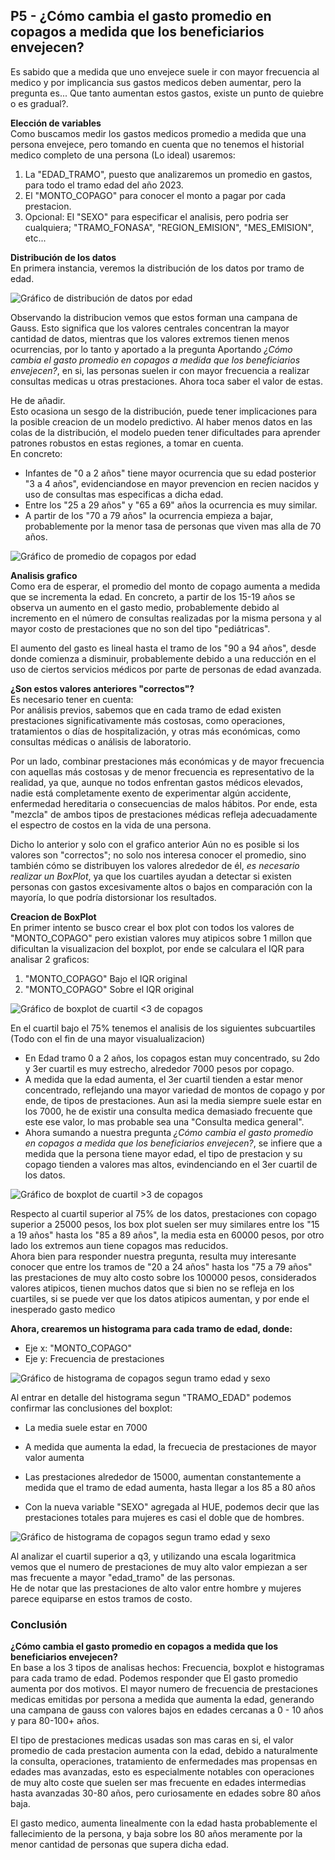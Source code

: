## P5 - ¿Cómo cambia el gasto promedio en copagos a medida que los beneficiarios envejecen?

Es sabido que a medida que uno envejece suele ir con mayor frecuencia al medico y por implicancia sus gastos medicos deben aumentar, pero la pregunta es... Que tanto aumentan estos gastos, existe un punto de quiebre o es gradual?.  


**Elección de variables**  
Como buscamos medir los gastos medicos promedio a medida que una persona envejece, pero tomando en cuenta que no tenemos el historial medico completo de una persona (Lo ideal) usaremos:
1. La "EDAD_TRAMO", puesto que analizaremos un promedio en gastos, para todo el tramo edad del año 2023.
2. El "MONTO_COPAGO" para conocer el monto a pagar por cada prestacion.  
3. Opcional: El "SEXO" para especificar el analisis, pero podria ser cualquiera; "TRAMO_FONASA", "REGION_EMISION", "MES_EMISION", etc...

**Distribución de los datos**  
En primera instancia, veremos la distribución de los datos por tramo de edad.

![Gráfico de distribución de datos por edad](assets/images/p5_distribucion_datos)

Observando la distribucion vemos que estos forman una campana de Gauss. Esto significa que los valores centrales concentran la mayor cantidad de datos, mientras que los valores extremos tienen menos ocurrencias, por lo tanto y aportado a la pregunta Aportando *¿Cómo cambia el gasto promedio en copagos a medida que los beneficiarios envejecen?*, en si, las personas suelen ir con mayor frecuencia a realizar consultas medicas u otras prestaciones. Ahora toca saber el valor de estas.  

He de añadir.  
Esto ocasiona un sesgo de la distribución, puede tener implicaciones para la posible creacion de un modelo predictivo. Al haber menos datos en las colas de la distribución, el modelo pueden tener dificultades para aprender patrones robustos en estas regiones, a tomar en cuenta.  
En concreto:  
- Infantes de "0 a 2 años" tiene mayor ocurrencia que su edad posterior "3 a 4 años", evidenciandose en mayor prevencion en recien nacidos y uso de consultas mas especificas a dicha edad.
- Entre los "25 a 29 años" y "65 a 69" años la ocurrencia es muy similar.
- A partir de los "70 a 79 años" la ocurrencia empieza a bajar, probablemente por la menor tasa de personas que viven mas alla de 70 años.  

![Gráfico de promedio de copagos por edad](assets/images/p5_promedio_copagos_por_edad)

**Analisis grafico**  
Como era de esperar, el promedio del monto de copago aumenta a medida que se incrementa la edad. En concreto, a partir de los 15-19 años se observa un aumento en el gasto medio, probablemente debido al incremento en el número de consultas realizadas por la misma persona y al mayor costo de prestaciones que no son del tipo "pediátricas".

El aumento del gasto es lineal hasta el tramo de los "90 a 94 años", desde donde comienza a disminuir, probablemente debido a una reducción en el uso de ciertos servicios médicos por parte de personas de edad avanzada.

**¿Son estos valores anteriores "correctos"?**  
Es necesario tener en cuenta:  
Por análisis previos, sabemos que en cada tramo de edad existen prestaciones significativamente más costosas, como operaciones, tratamientos o días de hospitalización, y otras más económicas, como consultas médicas o análisis de laboratorio.

Por un lado, combinar prestaciones más económicas y de mayor frecuencia con aquellas más costosas y de menor frecuencia es representativo de la realidad, ya que, aunque no todos enfrentan gastos médicos elevados, nadie está completamente exento de experimentar algún accidente, enfermedad hereditaria o consecuencias de malos hábitos. Por ende, esta "mezcla" de ambos tipos de prestaciones médicas refleja adecuadamente el espectro de costos en la vida de una persona.

Dicho lo anterior y solo con el grafico anterior
Aún no es posible si los valores son "correctos"; no solo nos interesa conocer el promedio, sino también cómo se distribuyen los valores alrededor de él, *es necesario realizar un BoxPlot*, ya que los cuartiles ayudan a detectar si existen personas con gastos excesivamente altos o bajos en comparación con la mayoría, lo que podría distorsionar los resultados.  

**Creacion de BoxPlot**  
En primer intento se busco crear el box plot con todos los valores de "MONTO_COPAGO" pero existian valores muy atipicos sobre 1 millon que dificultan la visualizacion del boxplot, por ende se calculara el IQR para analisar 2 graficos:  
1. "MONTO_COPAGO" Bajo el IQR original  
2. "MONTO_COPAGO" Sobre el IQR original

![Gráfico de boxplot de cuartil <3 de copagos](assets/images/p5_boxplot_q3)

En el cuartil bajo el 75% tenemos el analisis de los siguientes subcuartiles (Todo con el fin de una mayor visualualizacion)  
- En Edad tramo 0 a 2 años, los copagos estan muy concentrado, su 2do y 3er cuartil es muy estrecho, alrededor 7000 pesos por copago.  
- A medida que la edad aumenta, el 3er cuartil tienden a estar menor concentrado, reflejando una mayor variedad de montos de copago y por ende, de tipos de prestaciones. Aun asi la media siempre suele estar en los 7000, he de existir una consulta medica demasiado frecuente que este ese valor, lo mas probable sea una "Consulta medica general".  
- Ahora sumando a nuestra pregunta *¿Cómo cambia el gasto promedio en copagos a medida que los beneficiarios envejecen?*, se infiere que a medida que la persona tiene mayor edad, el tipo de prestacion y su copago tienden a valores mas altos, evindenciando en el 3er cuartil de los datos.

![Gráfico de boxplot de cuartil >3 de copagos](assets/images/p5_boxplot_q4)

Respecto al cuartil superior al 75% de los datos, prestaciones con copago superior a 25000 pesos, los box plot suelen ser muy similares entre los "15 a 19 años" hasta los "85 a 89 años", la media esta en 60000 pesos, por otro lado los extremos aun tiene copagos mas reducidos.  
Ahora bien para responder nuestra pregunta, resulta muy interesante conocer que entre los tramos de "20 a 24 años" hasta los "75 a 79 años" las prestaciones de muy alto costo sobre los 100000 pesos, considerados valores atipicos, tienen muchos datos que si bien no se refleja en los cuartiles, si se puede ver que los datos atipicos aumentan, y por ende el inesperado gasto medico

**Ahora, crearemos un histograma para cada tramo de edad, donde:**  
- Eje x: "MONTO_COPAGO"  
- Eje y: Frecuencia de prestaciones

![Gráfico de histograma de copagos segun tramo edad y sexo](assets/images/p5_histograma_copagos_sexo)

Al entrar en detalle del histograma segun "TRAMO_EDAD" podemos confirmar las conclusiones del boxplot:  
- La media suele estar en 7000
- A medida que aumenta la edad, la frecuecia de prestaciones de mayor valor aumenta
- Las prestaciones alrededor de 15000, aumentan constantemente a medida que el tramo de edad aumenta, hasta llegar a los 85 a 80 años

- Con la nueva variable "SEXO" agregada al HUE, podemos decir que las prestaciones totales para mujeres es casi el doble que de hombres.

![Gráfico de histograma de copagos segun tramo edad y sexo](assets/images/p5_histograma_copagos_sexo)


Al analizar el cuartil superior a q3, y utilizando una escala logaritmica vemos que el numero de prestaciones de muy alto valor empiezan a ser mas frecuente a mayor "edad_tramo" de las personas.  
He de notar que las prestaciones de alto valor entre hombre y mujeres parece equiparse en estos tramos de costo.

### Conclusión

**¿Cómo cambia el gasto promedio en copagos a medida que los beneficiarios envejecen?**  
En base a los 3 tipos de analisas hechos: Frecuencia, boxplot e histogramas para cada tramo de edad. Podemos responder que El gasto promedio aumenta por dos motivos. El mayor numero de frecuencia de prestaciones medicas emitidas por persona a medida que aumenta la edad, generando una campana de gauss con valores bajos en edades cercanas a 0 - 10 años y para 80-100+ años.  

El tipo de prestaciones medicas usadas son mas caras en si, el valor promedio de cada prestacion aumenta con la edad, debido a naturalmente la consulta, operaciones, tratamiento de enfermedades mas propensas en edades mas avanzadas, esto es especialmente notables con operaciones de muy alto coste que suelen ser mas frecuente en edades intermedias hasta avanzadas 30-80 años, pero curiosamente en edades sobre 80 años baja.  

El gasto medico, aumenta linealmente con la edad hasta probablemente el fallecimiento de la persona, y baja sobre los 80 años meramente por la menor cantidad de personas que supera dicha edad.